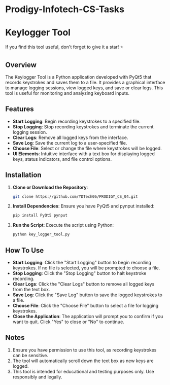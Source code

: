 # Prodigy-Infotech-CS-Tasks
# Keylogger Tool

If you find this tool useful, don't forget to give it a star! ⭐

## Overview

The Keylogger Tool is a Python application developed with PyQt5 that records keystrokes and saves them to a file. It provides a graphical interface to manage logging sessions, view logged keys, and save or clear logs. This tool is useful for monitoring and analyzing keyboard inputs.

## Features

- **Start Logging**: Begin recording keystrokes to a specified file.
- **Stop Logging**: Stop recording keystrokes and terminate the current logging session.
- **Clear Logs**: Remove all logged keys from the interface.
- **Save Log**: Save the current log to a user-specified file.
- **Choose File**: Select or change the file where keystrokes will be logged.
- **UI Elements**: Intuitive interface with a text box for displaying logged keys, status indicators, and file control options.

## Installation

1. **Clone or Download the Repository**:
   ```bash
   git clone https://github.com/YDTech06/PRODIGY_CS_04.git
2. **Install Dependencies**: Ensure you have PyQt5 and pynput installed:
   ```bash
   pip install PyQt5 pynput
3. **Run the Script**: Execute the script using Python:
   ```bash
   python key_logger_tool.py

## How To Use

- **Start Logging**: Click the "Start Logging" button to begin recording keystrokes. If no file is selected, you will be prompted to choose a file.
- **Stop Logging**: Click the "Stop Logging" button to halt keystroke recording.
- **Clear Logs**: Click the "Clear Logs" button to remove all logged keys from the text box.
- **Save Log**: Click the "Save Log" button to save the logged keystrokes to a file.
- **Choose File**: Click the "Choose File" button to select a file for logging keystrokes.
- **Close the Application**: The application will prompt you to confirm if you want to quit. Click "Yes" to close or "No" to continue.

## Notes
1. Ensure you have permission to use this tool, as recording keystrokes can be sensitive.
2. The tool will automatically scroll down the text box as new keys are logged.
3. This tool is intended for educational and testing purposes only. Use responsibly and legally.

